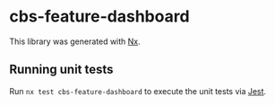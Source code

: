 # cbs-feature-dashboard

This library was generated with [Nx](https://nx.dev).

## Running unit tests

Run `nx test cbs-feature-dashboard` to execute the unit tests via [Jest](https://jestjs.io).
